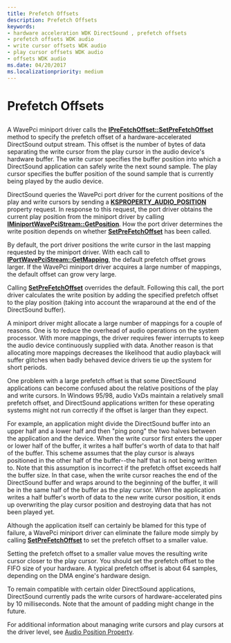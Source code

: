 ```yaml
---
title: Prefetch Offsets
description: Prefetch Offsets
keywords:
- hardware acceleration WDK DirectSound , prefetch offsets
- prefetch offsets WDK audio
- write cursor offsets WDK audio
- play cursor offsets WDK audio
- offsets WDK audio
ms.date: 04/20/2017
ms.localizationpriority: medium
---
```


# Prefetch Offsets


## <span id="prefetch_offsets"></span><span id="PREFETCH_OFFSETS"></span>


A WavePci miniport driver calls the [**IPreFetchOffset::SetPreFetchOffset**](/windows-hardware/drivers/ddi/portcls/nf-portcls-iprefetchoffset-setprefetchoffset) method to specify the prefetch offset of a hardware-accelerated DirectSound output stream. This offset is the number of bytes of data separating the write cursor from the play cursor in the audio device's hardware buffer. The write cursor specifies the buffer position into which a DirectSound application can safely write the next sound sample. The play cursor specifies the buffer position of the sound sample that is currently being played by the audio device.

DirectSound queries the WavePci port driver for the current positions of the play and write cursors by sending a [**KSPROPERTY\_AUDIO\_POSITION**](./ksproperty-audio-position.md) property request. In response to this request, the port driver obtains the current play position from the miniport driver by calling [**IMiniportWavePciStream::GetPosition**](/windows-hardware/drivers/ddi/portcls/nf-portcls-iminiportwavepcistream-getposition). How the port driver determines the write position depends on whether [**SetPreFetchOffset**](/windows-hardware/drivers/ddi/portcls/nf-portcls-iprefetchoffset-setprefetchoffset) has been called.

By default, the port driver positions the write cursor in the last mapping requested by the miniport driver. With each call to [**IPortWavePciStream::GetMapping**](/windows-hardware/drivers/ddi/portcls/nf-portcls-iportwavepcistream-getmapping), the default prefetch offset grows larger. If the WavePci miniport driver acquires a large number of mappings, the default offset can grow very large.

Calling [**SetPreFetchOffset**](/windows-hardware/drivers/ddi/portcls/nf-portcls-iprefetchoffset-setprefetchoffset) overrides the default. Following this call, the port driver calculates the write position by adding the specified prefetch offset to the play position (taking into account the wraparound at the end of the DirectSound buffer).

A miniport driver might allocate a large number of mappings for a couple of reasons. One is to reduce the overhead of audio operations on the system processor. With more mappings, the driver requires fewer interrupts to keep the audio device continuously supplied with data. Another reason is that allocating more mappings decreases the likelihood that audio playback will suffer glitches when badly behaved device drivers tie up the system for short periods.

One problem with a large prefetch offset is that some DirectSound applications can become confused about the relative positions of the play and write cursors. In Windows 95/98, audio VxDs maintain a relatively small prefetch offset, and DirectSound applications written for these operating systems might not run correctly if the offset is larger than they expect.

For example, an application might divide the DirectSound buffer into an upper half and a lower half and then "ping pong" the two halves between the application and the device. When the write cursor first enters the upper or lower half of the buffer, it writes a half buffer's worth of data to that half of the buffer. This scheme assumes that the play cursor is always positioned in the other half of the buffer--the half that is not being written to. Note that this assumption is incorrect if the prefetch offset exceeds half the buffer size. In that case, when the write cursor reaches the end of the DirectSound buffer and wraps around to the beginning of the buffer, it will be in the same half of the buffer as the play cursor. When the application writes a half buffer's worth of data to the new write cursor position, it ends up overwriting the play cursor position and destroying data that has not been played yet.

Although the application itself can certainly be blamed for this type of failure, a WavePci miniport driver can eliminate the failure mode simply by calling [**SetPreFetchOffset**](/windows-hardware/drivers/ddi/portcls/nf-portcls-iprefetchoffset-setprefetchoffset) to set the prefetch offset to a smaller value.

Setting the prefetch offset to a smaller value moves the resulting write cursor closer to the play cursor. You should set the prefetch offset to the FIFO size of your hardware. A typical prefetch offset is about 64 samples, depending on the DMA engine's hardware design.

To remain compatible with certain older DirectSound applications, DirectSound currently pads the write cursors of hardware-accelerated pins by 10 milliseconds. Note that the amount of padding might change in the future.

For additional information about managing write cursors and play cursors at the driver level, see [Audio Position Property](audio-position-property.md).

 

